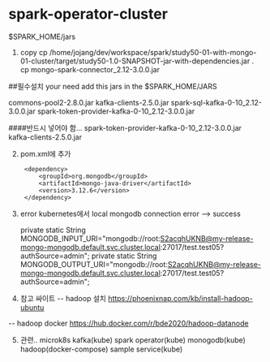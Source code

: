# spark-operator-cluster


$SPARK_HOME/jars
 1. copy 
 cp /home/jojang/dev/workspace/spark/study50-01-with-mongo-01-cluster/target/study50-1.0-SNAPSHOT-jar-with-dependencies.jar .
 cp mongo-spark-connector_2.12-3.0.0.jar

##필수설치
your need add this jars in the $SPARK_HOME/JARS

commons-pool2-2.8.0.jar
kafka-clients-2.5.0.jar
spark-sql-kafka-0-10_2.12-3.0.0.jar
spark-token-provider-kafka-0-10_2.12-3.0.0.jar

####반드시 넣어야 함... 
spark-token-provider-kafka-0-10_2.12-3.0.0.jar
kafka-clients-2.5.0.jar
 
 2. pom.xml에 추가
 
         <dependency>
             <groupId>org.mongodb</groupId>
             <artifactId>mongo-java-driver</artifactId>
             <version>3.12.6</version>
         </dependency>
         
3. error
 kubernetes에서 local mongodb connection error
 --> success
 
     private static String   MONGODB_INPUT_URI="mongodb://root:S2acqhUKNB@my-release-mongo-mongodb.default.svc.cluster.local:27017/test.test05?authSource=admin";
     private static String   MONGODB_OUTPUT_URI="mongodb://root:S2acqhUKNB@my-release-mongo-mongodb.default.svc.cluster.local:27017/test.test05?authSource=admin";

4. 참고 싸이트
-- hadoop 설치
https://phoenixnap.com/kb/install-hadoop-ubuntu

-- hadoop docker
https://hub.docker.com/r/bde2020/hadoop-datanode    

5. 관련..
microk8s
kafka(kube)
spark operator(kube)
monogodb(kube)
hadoop(docker-compose)
sample service(kube)

       
